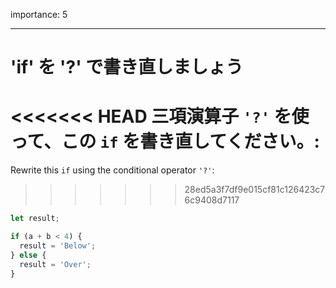 importance: 5

---

# 'if' を '?' で書き直しましょう

<<<<<<< HEAD
三項演算子 `'?'` を使って、この `if` を書き直してください。:
=======
Rewrite this `if` using the conditional operator `'?'`:
>>>>>>> 28ed5a3f7df9e015cf81c126423c76c9408d7117

```js
let result;

if (a + b < 4) {
  result = 'Below';
} else {
  result = 'Over';
}
```
